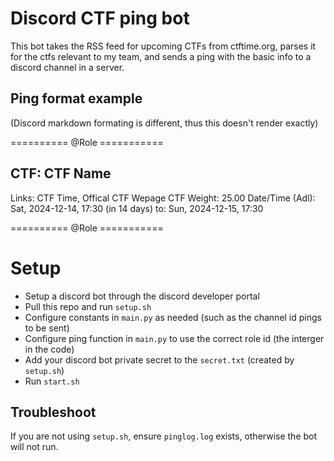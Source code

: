 # Discord CTF ping bot

This bot takes the RSS feed for upcoming CTFs from ctftime.org, parses it for the ctfs relevant to my team, and sends a ping with the basic info to a discord channel in a server.

## Ping format example
(Discord markdown formating is different, thus this doesn't render exactly)

========== @Role ===========
## CTF: CTF Name
Links:  CTF Time,  Offical CTF Wepage
CTF Weight:  25.00
Date/Time (Adl):  Sat,  2024-12-14, 17:30  (in 14 days)
             to:  Sun,  2024-12-15, 17:30

========== @Role ===========

# Setup

- Setup a discord bot through the discord developer portal
- Pull this repo and run `setup.sh`
- Configure constants in `main.py` as needed (such as the channel id pings to be sent)
- Configure ping function in `main.py` to use the correct role id (the interger in the code)
- Add your discord bot private secret to the `secret.txt` (created by `setup.sh`)
- Run `start.sh`

## Troubleshoot

If you are not using `setup.sh`, ensure `pinglog.log` exists, otherwise the bot will not run.